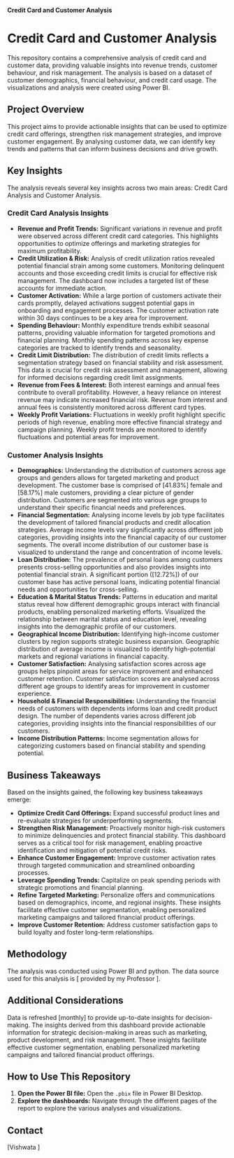  **Credit Card and Customer Analysis**


# Credit Card and Customer Analysis

This repository contains a comprehensive analysis of credit card  and customer data, providing valuable insights into revenue trends, customer behaviour, and risk management. The analysis is based on a dataset of customer demographics, financial behaviour, and credit card usage. The visualizations and analysis were created using Power BI.

## Project Overview

This project aims to provide actionable insights that can be used to optimize credit card offerings, strengthen risk management strategies, and improve customer engagement. By analysing customer data, we can identify key trends and patterns that can inform business decisions and drive growth.

## Key Insights

The analysis reveals several key insights across two main areas: Credit Card Analysis and Customer Analysis.

### Credit Card Analysis Insights

* **Revenue and Profit Trends:** Significant variations in revenue and profit were observed across different credit card categories. This highlights opportunities to optimize offerings and marketing strategies for maximum profitability.
* **Credit Utilization & Risk:** Analysis of credit utilization ratios revealed potential financial strain among some customers. Monitoring delinquent accounts and those exceeding credit limits is crucial for effective risk management. The dashboard now includes a targeted list of these accounts for immediate action.
* **Customer Activation:** While a large portion of customers activate their cards promptly, delayed activations suggest potential gaps in onboarding and engagement processes. The customer activation rate within 30 days continues to be a key area for improvement.
* **Spending Behaviour:** Monthly expenditure trends exhibit seasonal patterns, providing valuable information for targeted promotions and financial planning. Monthly spending patterns across key expense categories are tracked to identify trends and seasonality.
* **Credit Limit Distribution:** The distribution of credit limits reflects a segmentation strategy based on financial stability and risk assessment. This data is crucial for credit risk assessment and management, allowing for informed decisions regarding credit limit assignments.
* **Revenue from Fees & Interest:** Both interest earnings and annual fees contribute to overall profitability. However, a heavy reliance on interest revenue may indicate increased financial risk. Revenue from interest and annual fees is consistently monitored across different card types.
* **Weekly Profit Variations:** Fluctuations in weekly profit highlight specific periods of high revenue, enabling more effective financial strategy and campaign planning. Weekly profit trends are monitored to identify fluctuations and potential areas for improvement.

### Customer Analysis Insights

* **Demographics:** Understanding the distribution of customers across age groups and genders allows for targeted marketing and product development. The customer base is comprised of [41.83%] female and [58.17%] male customers, providing a clear picture of gender distribution. Customers are segmented into various age groups to understand their specific financial needs and preferences.
* **Financial Segmentation:** Analysing income levels by job type facilitates the development of tailored financial products and credit allocation strategies. Average income levels vary significantly across different job categories, providing insights into the financial capacity of our customer segments. The overall income distribution of our customer base is visualized to understand the range and concentration of income levels.
* **Loan Distribution:** The prevalence of personal loans among customers presents cross-selling opportunities and also provides insights into potential financial strain. A significant portion ([12.72%]) of our customer base has active personal loans, indicating potential financial needs and opportunities for cross-selling.
* **Education & Marital Status Trends:** Patterns in education and marital status reveal how different demographic groups interact with financial products, enabling personalized marketing efforts. Visualized the relationship between marital status and education level, revealing insights into the demographic profile of our customers.
* **Geographical Income Distribution:** Identifying high-income customer clusters by region supports strategic business expansion. Geographic distribution of average income is visualized to identify high-potential markets and regional variations in financial capacity.
* **Customer Satisfaction:** Analysing satisfaction scores across age groups helps pinpoint areas for service improvement and enhanced customer retention. Customer satisfaction scores are analysed across different age groups to identify areas for improvement in customer experience.
* **Household & Financial Responsibilities:** Understanding the financial needs of customers with dependents informs loan and credit product design. The number of dependents varies across different job categories, providing insights into the financial responsibilities of our customers.
* **Income Distribution Patterns:** Income segmentation allows for categorizing customers based on financial stability and spending potential.

## Business Takeaways

Based on the insights gained, the following key business takeaways emerge:

* **Optimize Credit Card Offerings:** Expand successful product lines and re-evaluate strategies for underperforming segments.
* **Strengthen Risk Management:** Proactively monitor high-risk customers to minimize delinquencies and protect financial stability. This dashboard serves as a critical tool for risk management, enabling proactive identification and mitigation of potential credit risks.
* **Enhance Customer Engagement:** Improve customer activation rates through targeted communication and streamlined onboarding processes.
* **Leverage Spending Trends:** Capitalize on peak spending periods with strategic promotions and financial planning.
* **Refine Targeted Marketing:** Personalize offers and communications based on demographics, income, and regional insights. These insights facilitate effective customer segmentation, enabling personalized marketing campaigns and tailored financial product offerings.
* **Improve Customer Retention:** Address customer satisfaction gaps to build loyalty and foster long-term relationships.

## Methodology

The analysis was conducted using Power BI and python. The data source used for this analysis is [ provided by my  Professor ].

## Additional Considerations

Data is refreshed [monthly] to provide up-to-date insights for decision-making. The insights derived from this dashboard provide actionable information for strategic decision-making in areas such as marketing, product development, and risk management.  These insights facilitate effective customer segmentation, enabling personalized marketing campaigns and tailored financial product offerings.

## How to Use This Repository

1. **Open the Power BI file:** Open the `.pbix` file in Power BI Desktop.
2. **Explore the dashboards:** Navigate through the different pages of the report to explore the various analyses and visualizations.


## Contact

[Vishwata ]

